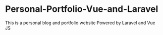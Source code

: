 # Personal-Portfolio-Vue-and-Laravel
This is a personal blog and portfolio website Powered by Laravel and Vue JS
